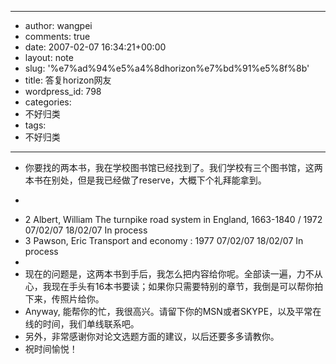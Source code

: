 - --
- author: wangpei
- comments: true
- date: 2007-02-07 16:34:21+00:00
- layout: note
- slug: '%e7%ad%94%e5%a4%8dhorizon%e7%bd%91%e5%8f%8b'
- title: 答复horizon网友
- wordpress_id: 798
- categories:
- 不好归类
- tags:
- 不好归类
- --
- 你要找的两本书，我在学校图书馆已经找到了。我们学校有三个图书馆，这两本书在别处，但是我已经做了reserve，大概下个礼拜能拿到。
- <blockquote>
- 2  	Albert, William 	The turnpike road system in England, 1663-1840 / 	1972 	07/02/07 	18/02/07  	In process  	
- 3 	Pawson, Eric 	Transport and economy : 	1977 	07/02/07 	18/02/07 	In process 	
- </blockquote>
- 现在的问题是，这两本书到手后，我怎么把内容给你呢。全部读一遍，力不从心，我现在手头有16本书要读；如果你只需要特别的章节，我倒是可以帮你拍下来，传照片给你。
- Anyway, 能帮你的忙，我很高兴。请留下你的MSN或者SKYPE，以及平常在线的时间，我们单线联系吧。
- 另外，非常感谢你对论文选题方面的建议，以后还要多多请教你。
- 祝时间愉悦！
